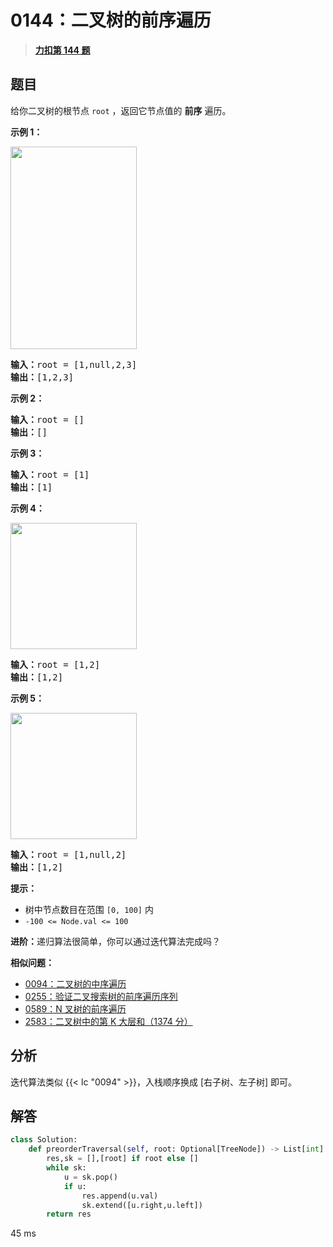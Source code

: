 # 0144：二叉树的前序遍历


> <u>**[力扣第 144 题](https://leetcode.cn/problems/binary-tree-preorder-traversal/)**</u>

## 题目

<p>给你二叉树的根节点 <code>root</code> ，返回它节点值的 <strong>前序</strong><em> </em>遍历。</p>



<p><strong>示例 1：</strong></p>
<img alt="" src="https://assets.leetcode.com/uploads/2020/09/15/inorder_1.jpg" style="width: 202px; height: 324px;" />
<pre>
<strong>输入：</strong>root = [1,null,2,3]
<strong>输出：</strong>[1,2,3]
</pre>

<p><strong>示例 2：</strong></p>

<pre>
<strong>输入：</strong>root = []
<strong>输出：</strong>[]
</pre>

<p><strong>示例 3：</strong></p>

<pre>
<strong>输入：</strong>root = [1]
<strong>输出：</strong>[1]
</pre>

<p><strong>示例 4：</strong></p>
<img alt="" src="https://assets.leetcode.com/uploads/2020/09/15/inorder_5.jpg" style="width: 202px; height: 202px;" />
<pre>
<strong>输入：</strong>root = [1,2]
<strong>输出：</strong>[1,2]
</pre>

<p><strong>示例 5：</strong></p>
<img alt="" src="https://assets.leetcode.com/uploads/2020/09/15/inorder_4.jpg" style="width: 202px; height: 202px;" />
<pre>
<strong>输入：</strong>root = [1,null,2]
<strong>输出：</strong>[1,2]
</pre>



<p><strong>提示：</strong></p>

<ul>
<li>树中节点数目在范围 <code>[0, 100]</code> 内</li>
<li><code>-100 <= Node.val <= 100</code></li>
</ul>



<p><strong>进阶：</strong>递归算法很简单，你可以通过迭代算法完成吗？</p>


**相似问题：**
- [0094：二叉树的中序遍历](/leetcode/0094)
- [0255：验证二叉搜索树的前序遍历序列](/leetcode/0255)
- [0589：N 叉树的前序遍历](/leetcode/0589)
- [2583：二叉树中的第 K 大层和（1374 分）](/leetcode/2583)


## 分析

迭代算法类似 {{< lc "0094" >}}，入栈顺序换成 [右子树、左子树] 即可。

## 解答

```python
class Solution:
    def preorderTraversal(self, root: Optional[TreeNode]) -> List[int]:
        res,sk = [],[root] if root else []
        while sk:
            u = sk.pop()
            if u:
                res.append(u.val)
                sk.extend([u.right,u.left])
        return res
```
45 ms

